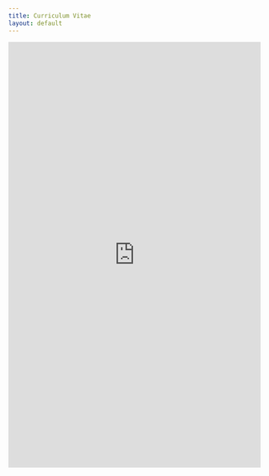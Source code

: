 ```yaml
---
title: Curriculum Vitae
layout: default
---
```


<embed src="https://github.com/edward-quinn/edward-quinn.github.io/edwardcv20211120.pdf" width="100%" height="850px"/>


